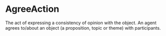 # AgreeAction

The act of expressing a consistency of opinion with the object. An agent agrees to/about an object (a proposition, topic or theme) with participants.
